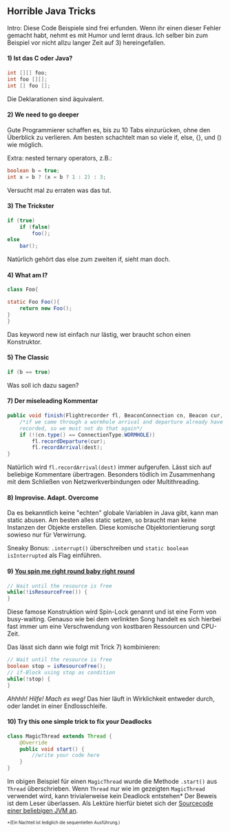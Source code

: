 ## Horrible Java Tricks

Intro: Diese Code Beispiele sind frei erfunden. Wenn ihr einen dieser Fehler gemacht habt, nehmt es mit Humor und lernt draus. Ich selber bin zum Beispiel vor nicht allzu langer Zeit auf 3) hereingefallen.

#### 1) Ist das C oder Java?

```Java
int [][] foo;
int foo [][];
int [] foo [];
```

Die Deklarationen sind äquivalent.

#### 2) We need to go deeper

Gute Programmierer schaffen es, bis zu 10 Tabs einzurücken, ohne den Überblick zu verlieren. 
Am besten schachtelt man so viele if, else, {}, und () wie möglich.

Extra: nested ternary operators, z.B.:

```java
boolean b = true;
int x = b ? (x = b ? 1 : 2) : 3;
```

Versucht mal zu erraten was das tut.

#### 3) The Trickster

```Java
if (true)
    if (false)
        foo();
else
    bar();
```

Natürlich gehört das else zum zweiten if, sieht man doch.

#### 4) What am I?

```Java
class Foo{

static Foo Foo(){
    return new Foo();
}
}
```

Das keyword new ist einfach nur lästig, wer braucht schon einen Konstruktor.

#### 5) The Classic

```java
if (b == true)
```

Was soll ich dazu sagen?

#### 7) Der miseleading Kommentar

```Java
public void finish(Flightrecorder fl, BeaconConnection cn, Beacon cur, Beacon dest){
    /*if we came through a wormhole arrival and departure already have been 
    recorded, so we must not do that again*/
    if (!(cn.type() == ConnectionType.WORMHOLE))
    	fl.recordDeparture(cur);
    	fl.recordArrival(dest);
}

```

Natürlich wird `fl.recordArrival(dest)` immer aufgerufen. Lässt sich auf beliebige Kommentare übertragen. Besonders tödlich im Zusammenhang mit dem Schließen von Netzwerkverbindungen oder Multithreading.

#### 8) Improvise. Adapt. Overcome

Da es bekanntlich keine "echten" globale Variablen in Java gibt, kann man static abusen. Am besten alles static setzen, so braucht man keine Instanzen der Objekte erstellen. Diese komische Objektorientierung sorgt sowieso nur für Verwirrung.

Sneaky Bonus: `.interrupt()` überschreiben und `static boolean isInterrupted` als Flag einführen.

#### 9) [You spin me right round baby right round](https://www.youtube.com/watch?v=PGNiXGX2nLU&feature=youtu.be&t=61)

```Java
// Wait until the resource is free
while(!isResourceFree()) {
}
```

Diese famose Konstruktion wird Spin-Lock genannt und ist eine Form von busy-waiting.
Genauso wie bei dem verlinkten Song handelt es sich hierbei fast immer um eine Verschwendung von kostbaren Ressourcen und CPU-Zeit.

Das lässt sich dann wie folgt mit Trick 7) kombinieren:
```Java
// Wait until the resource is free
boolean stop = isResourceFree();
// if-Block using stop as condition
while(!stop) {
}
```
*Ahhhh! Hilfe! Mach es weg!*
Das hier läuft in Wirklichkeit entweder durch, oder landet in einer Endlosschleife.

#### 10) Try this one simple trick to fix your Deadlocks

```Java
class MagicThread extends Thread {
    @Override
    public void start() {
        //write your code here
    }
}
```
Im obigen Beispiel für einen `MagicThread` wurde die Methode `.start()` aus `Thread` überschrieben. Wenn `Thread` nur wie im gezeigten `MagicThread` verwendet wird, kann trivialerweise kein Deadlock entstehen* Der Beweis ist dem Leser überlassen. Als Lektüre hierfür bietet sich der [Sourcecode einer beliebigen JVM an](https://hg.openjdk.java.net/jdk/jdk13/file/0368f3a073a9/src/java.base/share/classes/java/lang/Thread.java#l781).

<sup><sup>*(Ein Nachteil ist lediglich die sequentiellen Ausführung.)</sup></sup>
